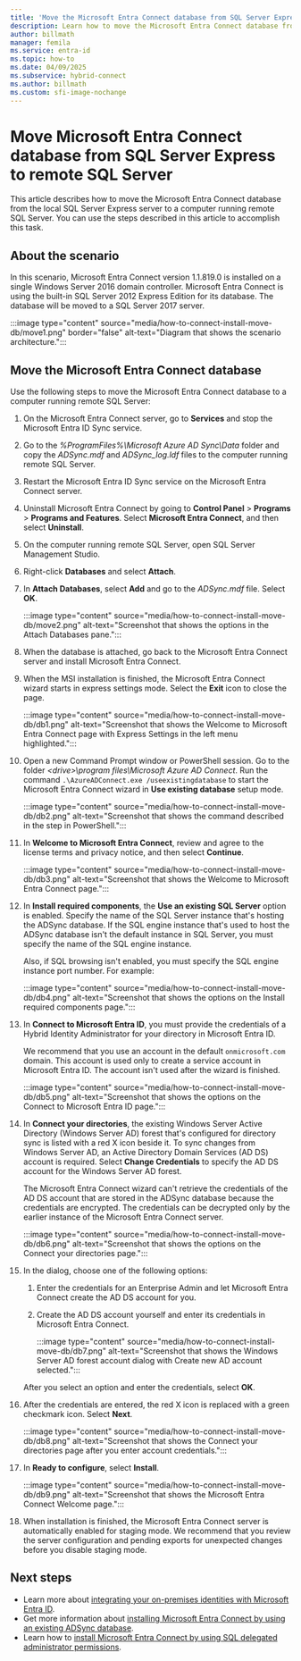 ```yaml
---
title: 'Move the Microsoft Entra Connect database from SQL Server Express to remote SQL Server'
description: Learn how to move the Microsoft Entra Connect database from the default local SQL Server Express server to a computer running remote SQL Server.
author: billmath
manager: femila
ms.service: entra-id
ms.topic: how-to
ms.date: 04/09/2025
ms.subservice: hybrid-connect
ms.author: billmath
ms.custom: sfi-image-nochange
---
```


# Move Microsoft Entra Connect database from SQL Server Express to remote SQL Server

This article describes how to move the Microsoft Entra Connect database from the local SQL Server Express server to a computer running remote SQL Server. You can use the steps described in this article to accomplish this task.

## About the scenario

In this scenario, Microsoft Entra Connect version 1.1.819.0 is installed on a single Windows Server 2016 domain controller. Microsoft Entra Connect is using the built-in SQL Server 2012 Express Edition for its database. The database will be moved to a SQL Server 2017 server.

:::image type="content" source="media/how-to-connect-install-move-db/move1.png" border="false" alt-text="Diagram that shows the scenario architecture.":::

<a name='move-the-azure-ad-connect-database'></a>

## Move the Microsoft Entra Connect database

Use the following steps to move the Microsoft Entra Connect database to a computer running remote SQL Server:

1. On the Microsoft Entra Connect server, go to **Services** and stop the Microsoft Entra ID Sync service.
1. Go to the *%ProgramFiles%\Microsoft Azure AD Sync\Data* folder and copy the *ADSync.mdf* and *ADSync_log.ldf* files to the computer running remote SQL Server.
1. Restart the Microsoft Entra ID Sync service on the Microsoft Entra Connect server.
1. Uninstall Microsoft Entra Connect by going to **Control Panel** > **Programs** > **Programs and Features**. Select **Microsoft Entra Connect**, and then select **Uninstall**.
1. On the computer running remote SQL Server, open SQL Server Management Studio.
1. Right-click **Databases** and select **Attach**.
1. In **Attach Databases**, select **Add** and go to the *ADSync.mdf* file. Select **OK**.

   :::image type="content" source="media/how-to-connect-install-move-db/move2.png" alt-text="Screenshot that shows the options in the Attach Databases pane.":::

1. When the database is attached, go back to the Microsoft Entra Connect server and install Microsoft Entra Connect.
1. When the MSI installation is finished, the Microsoft Entra Connect wizard starts in express settings mode. Select the **Exit** icon to close the page.

   :::image type="content" source="media/how-to-connect-install-move-db/db1.png" alt-text="Screenshot that shows the Welcome to Microsoft Entra Connect page with Express Settings in the left menu highlighted.":::

1. Open a new Command Prompt window or PowerShell session. Go to the folder *\<drive>\program files\Microsoft Azure AD Connect*. Run the command `.\AzureADConnect.exe /useexistingdatabase` to start the Microsoft Entra Connect wizard in **Use existing database** setup mode.

   :::image type="content" source="media/how-to-connect-install-move-db/db2.png" alt-text="Screenshot that shows the command described in the step in PowerShell.":::

1. In **Welcome to Microsoft Entra Connect**, review and agree to the license terms and privacy notice, and then select **Continue**.

   :::image type="content" source="media/how-to-connect-install-move-db/db3.png" alt-text="Screenshot that shows the Welcome to Microsoft Entra Connect page.":::

1. In **Install required components**, the **Use an existing SQL Server** option is enabled. Specify the name of the SQL Server instance that's hosting the ADSync database. If the SQL engine instance that's used to host the ADSync database isn't the default instance in SQL Server, you must specify the name of the SQL engine instance.

   Also, if SQL browsing isn't enabled, you must specify the SQL engine instance port number. For example:

   :::image type="content" source="media/how-to-connect-install-move-db/db4.png" alt-text="Screenshot that shows the options on the Install required components page.":::

1. In **Connect to Microsoft Entra ID**, you must provide the credentials of a Hybrid Identity Administrator for your directory in Microsoft Entra ID.

   We recommend that you use an account in the default `onmicrosoft.com` domain. This account is used only to create a service account in Microsoft Entra ID. The account isn't used after the wizard is finished.

   :::image type="content" source="media/how-to-connect-install-move-db/db5.png" alt-text="Screenshot that shows the options on the Connect to Microsoft Entra ID page.":::

1. In **Connect your directories**, the existing Windows Server Active Directory (Windows Server AD) forest that's configured for directory sync is listed with a red X icon beside it. To sync changes from Windows Server AD, an Active Directory Domain Services (AD DS) account is required. Select **Change Credentials** to specify the AD DS account for the Windows Server AD forest.

   The Microsoft Entra Connect wizard can't retrieve the credentials of the AD DS account that are stored in the ADSync database because the credentials are encrypted. The credentials can be decrypted only by the earlier instance of the Microsoft Entra Connect server.

   :::image type="content" source="media/how-to-connect-install-move-db/db6.png" alt-text="Screenshot that shows the options on the Connect your directories page.":::

1. In the dialog, choose one of the following options:

   1. Enter the credentials for an Enterprise Admin and let Microsoft Entra Connect create the AD DS account for you.
   1. Create the AD DS account yourself and enter its credentials in Microsoft Entra Connect.

      :::image type="content" source="media/how-to-connect-install-move-db/db7.png" alt-text="Screenshot that shows the Windows Server AD forest account dialog with Create new AD account selected.":::

   After you select an option and enter the credentials, select **OK**.

1. After the credentials are entered, the red X icon is replaced with a green checkmark icon. Select **Next**.

   :::image type="content" source="media/how-to-connect-install-move-db/db8.png" alt-text="Screenshot that shows the Connect your directories page after you enter account credentials.":::

1. In **Ready to configure**, select **Install**.

   :::image type="content" source="media/how-to-connect-install-move-db/db9.png" alt-text="Screenshot that shows the Microsoft Entra Connect Welcome page.":::

1. When installation is finished, the Microsoft Entra Connect server is automatically enabled for staging mode. We recommend that you review the server configuration and pending exports for unexpected changes before you disable staging mode.

## Next steps

- Learn more about [integrating your on-premises identities with Microsoft Entra ID](../whatis-hybrid-identity.md).
- Get more information about [installing Microsoft Entra Connect by using an existing ADSync database](how-to-connect-install-existing-database.md).
- Learn how to [install Microsoft Entra Connect by using SQL delegated administrator permissions](how-to-connect-install-sql-delegation.md).
